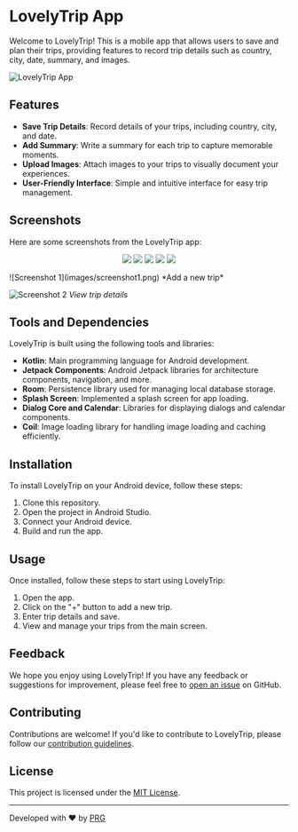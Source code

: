 # LovelyTrip App

Welcome to LovelyTrip! This is a mobile app that allows users to save and plan their trips, providing features to record trip details such as country, city, date, summary, and images.

![LovelyTrip App](images/LovelyTrip.png)

## Features

- **Save Trip Details**: Record details of your trips, including country, city, and date.
- **Add Summary**: Write a summary for each trip to capture memorable moments.
- **Upload Images**: Attach images to your trips to visually document your experiences.
- **User-Friendly Interface**: Simple and intuitive interface for easy trip management.

## Screenshots

Here are some screenshots from the LovelyTrip app:
<p align="center">
  <img src="images/screenshot1.png" />
  <img src="images/screenshot1.png" />
  <img src="images/screenshot1.png" />
  <img src="images/screenshot1.png" />
  <img src="images/screenshot1.png" />
  
</p>
![Screenshot 1](images/screenshot1.png)
*Add a new trip*

![Screenshot 2](images/screenshot2.png)
*View trip details*

## Tools and Dependencies

LovelyTrip is built using the following tools and libraries:

- **Kotlin**: Main programming language for Android development.
- **Jetpack Components**: Android Jetpack libraries for architecture components, navigation, and more.
- **Room**: Persistence library used for managing local database storage.
- **Splash Screen**: Implemented a splash screen for app loading.
- **Dialog Core and Calendar**: Libraries for displaying dialogs and calendar components.
- **Coil**: Image loading library for handling image loading and caching efficiently.

## Installation

To install LovelyTrip on your Android device, follow these steps:

1. Clone this repository.
2. Open the project in Android Studio.
3. Connect your Android device.
4. Build and run the app.

## Usage

Once installed, follow these steps to start using LovelyTrip:

1. Open the app.
2. Click on the "+" button to add a new trip.
3. Enter trip details and save.
4. View and manage your trips from the main screen.

## Feedback

We hope you enjoy using LovelyTrip! If you have any feedback or suggestions for improvement, please feel free to [open an issue](https://github.com/yourusername/lovelytrip-app/issues) on GitHub.

## Contributing

Contributions are welcome! If you'd like to contribute to LovelyTrip, please follow our [contribution guidelines](CONTRIBUTING.md).

## License

This project is licensed under the [MIT License](LICENSE).

---

Developed with ❤️ by [PRG](https://github.com/YahefuYusufu)
